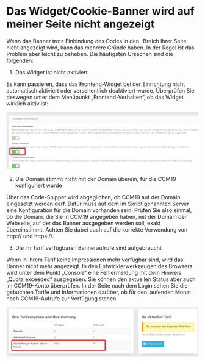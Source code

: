 # **Das Widget/Cookie-Banner wird auf meiner Seite nicht angezeigt**

Wenn das Banner trotz Einbindung des Codes in den <head>-Breich Ihrer Seite nicht angezeigt wird, kann das mehrere Gründe haben. In der Regel ist das Problem aber leicht zu beheben. Die häufigsten Ursachen sind die folgenden:

1. Das Widget ist nicht aktiviert

Es kann passieren, dass das Frontend-Widget bei der Einrichtung nicht automatisch aktiviert oder versehentlich deaktiviert wurde. Überprüfen Sie deswegen unter dem Menüpunkt „Frontend-Verhalten“, ob das Widget wirklich aktiv ist:

![ccm19-widget-aktiv](../../assets/images/ccm19-widget-aktiv.png)



2. Die Domain stimmt nicht mit der Domain überein, für die CCM19 konfiguriert wurde

Über das Code-Snippet wird abgeglichen, ob CCM19 auf der Domain eingesetzt werden darf. Dafür muss auf dem im Skript genannten Server eine Konfiguration für die Domain vorhanden sein. Prüfen Sie also einmal, ob die Domain, die Sie in CCM19 angegeben haben, mit der Domain der Webseite, auf der das Banner ausgegeben werden soll, exakt übereinstimmt. Achten Sie dabei auch auf die korrekte Verwendung von http:// und https://.

3. Die im Tarif verfügbaren Banneraufrufe sind aufgebraucht

Wenn in Ihrem Tarif keine Impressionen mehr verfügbar sind, wird das Banner nicht mehr angezeigt. In den Entwicklerwerkzeugen des Browsers wird unter dem Punkt „Console“ eine Fehlermeldung mit dem Hinweis „Quota exceeded“ ausgegeben.
Sie können den aktuellen Status aber auch im CCM19-Konto überprüfen. In der Seite nach dem Login sehen Sie die gebuchten Tarife und Informationen darüber, ob für den laufenden Monat noch CCM19-Aufrufe zur Verfügung stehen.

![tarifuebersicht](../../assets/images/tarifuebersicht.png)

